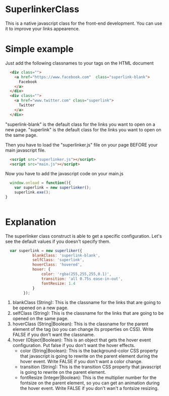 # SuperlinkerClass
This is a native javascript class for the front-end development. You can use it to improve your links appearence.

# Simple example
Just add the following classnames to your <a> tags on the HTML document
  
```html
  <div class="">
    <a href="https://www.facebook.com"  class="superlink-blank">
      Facebook
    </a>
  </div>
  <div class="">
    <a href="www.twitter.com" class="superlink">
      Twitter
    </a>
  </div>
```
"superlink-blank" is the default class for the links you want to open on a new page.
"superlink" is the default class for the links you want to open on the same page.
  
  Then you have to load the "superlinker.js" file on your page BEFORE your main javascript file.
```html
  <script src="superlinker.js"></script>
  <script src="main.js"></script>
```

Now you have to add the javascript code on your main.js
  
```javascript
  window.onload = function(){
    var superlink = new superlinker();
    superlink.exe();
}
 
```
  
# Explanation
  
  The superlinker class construct is able to get a specific configuration. Let's see the default values if you doesn't specify them.
  
```javascript
  var superlink = new superliker({
            blankClass: 'superlink-blank',  
            selfClass: 'superlink',         
            hoverClass: 'hovered',          
            hover: {                
                color: 'rgba(255,255,255,0.1)',
                transition: 'all 0.75s ease-in-out',
                fontResize: 1.4
            }
        });
```
  1. blankClass (String): This is the classname for the links that are going to be opened on a new page.
  2. selfClass (String): This is the classname for the links that are going to be opened on the same page.
  3. hoverClass (String|Boolean): This is the classname for the parent element of the <a> tag (so you can change its properties on CSS). Write FALSE if you don't want the       classname.
  4. hover (Object|Boolean): This is an object that gets the hover event configuration. Put false if you don't want the hover effects.
        - color (String|Boolean): This is the background-color CSS property that javascript is going to rewrite on the parent element during the hover event. Write FALSE if you don't want a color change.
        - transition (String): This is the transition CSS property that javascript is going to rewrite on the parent element.
        - fontResize (Integer|Boolean): This is the multiplier number for the fontsize on the parent element, so you can get an animation during the hover event. Write FALSE if you don't wan't a fontsize resizing. 
 
